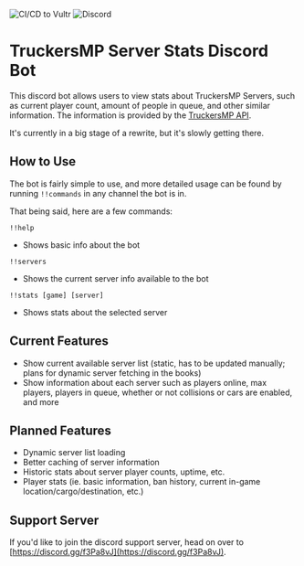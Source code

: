 ![CI/CD to Vultr](https://github.com/SDCore/TruckersMP-Server-Stats/workflows/CI/CD%20to%20Vultr/badge.svg?branch=production) ![Discord](https://img.shields.io/discord/664717517666910220?label=Discord%20Server)

# TruckersMP Server Stats Discord Bot

This discord bot allows users to view stats about TruckersMP Servers, such as current player count, amount of people in queue, and other similar information. The information is provided by the [TruckersMP API](https://stats.truckersmp.com/api).

It's currently in a big stage of a rewrite, but it's slowly getting there.

## How to Use

The bot is fairly simple to use, and more detailed usage can be found by running `!!commands` in any channel the bot is in.

That being said, here are a few commands:

`!!help`

- Shows basic info about the bot

`!!servers`

- Shows the current server info available to the bot

`!!stats [game] [server]`

- Shows stats about the selected server

## Current Features

- Show current available server list (static, has to be updated manually; plans for dynamic server fetching in the books)
- Show information about each server such as players online, max players, players in queue, whether or not collisions or cars are enabled, and more

## Planned Features

- Dynamic server list loading
- Better caching of server information
- Historic stats about server player counts, uptime, etc.
- Player stats (ie. basic information, ban history, current in-game location/cargo/destination, etc.)

## Support Server

If you'd like to join the discord support server, head on over to [https://discord.gg/f3Pa8vJ](https://discord.gg/f3Pa8vJ).
